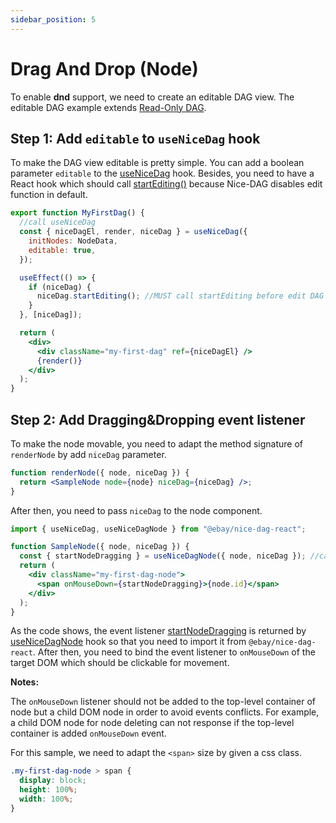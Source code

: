 ```yaml
---
sidebar_position: 5
---
```


# Drag And Drop (Node)

To enable **dnd** support, we need to create an editable DAG view. The editable DAG example extends [Read-Only DAG](./read-only-dag).

## Step 1: Add `editable` to `useNiceDag` hook

To make the DAG view editable is pretty simple. You can add a boolean parameter `editable` to the [useNiceDag](../api-ref/useNiceDag.md) hook. Besides, you need to have a React hook which should call [startEditing()](../api-ref/nice-dag.md#startediting) because Nice-DAG disables edit function in default.

```jsx
export function MyFirstDag() {
  //call useNiceDag
  const { niceDagEl, render, niceDag } = useNiceDag({
    initNodes: NodeData,
    editable: true,
  });

  useEffect(() => {
    if (niceDag) {
      niceDag.startEditing(); //MUST call startEditing before edit DAG
    }
  }, [niceDag]);

  return (
    <div>
      <div className="my-first-dag" ref={niceDagEl} />
      {render()}
    </div>
  );
}
```

## Step 2: Add Dragging&Dropping event listener

To make the node movable, you need to adapt the method signature of `renderNode` by add `niceDag` parameter.

```jsx
function renderNode({ node, niceDag }) {
  return <SampleNode node={node} niceDag={niceDag} />;
}
```
After then, you need to pass `niceDag` to the node component.

```jsx
import { useNiceDag, useNiceDagNode } from "@ebay/nice-dag-react";

function SampleNode({ node, niceDag }) {
  const { startNodeDragging } = useNiceDagNode({ node, niceDag }); //call nice dag hook to get the startNodeDragging method
  return (
    <div className="my-first-dag-node">
      <span onMouseDown={startNodeDragging}>{node.id}</span>
    </div>
  );
}
```

As the code shows, the event listener [startNodeDragging](../api-ref/nice-dag.md#startnodedragging) is returned by [useNiceDagNode](../api-ref/useNiceDagNode.md) hook so that you need to import it from `@ebay/nice-dag-react`. After then, you need to bind the event listener to `onMouseDown` of the target DOM which should be clickable for movement. 

**Notes:**

The `onMouseDown` listener should not be added to the top-level container of node but a child DOM node in order to avoid events conflicts. For example, a child DOM node for node deleting can not response if the top-level container is added `onMouseDown` event.

For this sample, we need to adapt the `<span>` size by given a css class.

```css
.my-first-dag-node > span {
  display: block;
  height: 100%;
  width: 100%;
}
```

